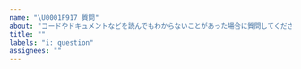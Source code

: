 ```yaml
---
name: "\U0001F917 質問"
about: "コードやドキュメントなどを読んでもわからないことがあった場合に質問してください \U0001F4AC"
title: ""
labels: "i: question"
assignees: ""
---
```

